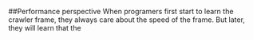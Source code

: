 ##Performance perspective
When programers first start to learn the crawler frame, they always care about the speed of the frame. But later, they will learn that the
